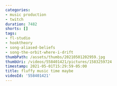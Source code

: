 ```yaml
---
categories:
- music production
- twitch
duration: 7482
shorts: []
tags:
- fl-studio
- hooktheory
- song-aliased-beliefs
- song-the-orbit-where-i-drift
thumbPath: /assets/thumbs/20210501202959.jpg
thumbUri: /videos/558401421/pictures/1583259724
timestamp: 2021-05-01T15:29:59-05:00
title: fluffy music time maybe
videoId: '558401421'
---
```

